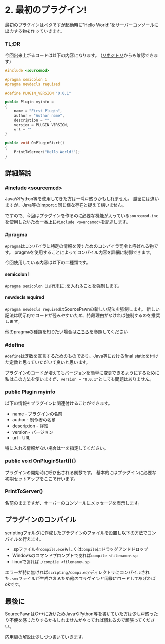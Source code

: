 # 2. 最初のプラグイン!

最初のプラグインはベタですが起動時に"Hello World!"をサーバーコンソールに出力する物を作っていきます。

### TL;DR

今回出来上がるコードは以下の内容になります。 ([リポジトリ](https://github.com/faketuna/sm-Example-Plugins/blob/main/scripting/hello-world.sp)からも確認できます)
```C++
#include <sourcemod>

#pragma semicolon 1
#pragma newdecls required

#define PLUGIN_VERSION "0.0.1"

public Plugin myinfo =
{
    name = "First Plugin",
    author = "Author name",
    description = "",
    version = PLUGIN_VERSION,
    url = ""
}

public void OnPluginStart()
{
    PrintToServer("Hello World!");
}
```

## 詳細解説

### #include \<sourcemod\>
JavaやPython等を使用してきた方は一瞬戸惑うかもしれません。 厳密には違いますが、Java等のimportと同じ様な存在と捉えて構いません。

ですので、今回はプラグインを作るのに必要な機能が入っている`sourcemod.inc`を使用したいため一番上に`#include <sourcemod>`を記述します。

### #pragma
`#pragma`はコンパイラに特定の情報を渡すためのコンパイラ司令と呼ばれる物です。
pragmaを使用することによってコンパイル内容を詳細に制御できます。

今回使用している内容は以下の二種類です。

#### semicolon 1
`#pragma semicolon 1`は行末に`;`を入れることを強制します。

#### newdecls required
`#pragma newdecls required`はSourcePawnの新しい記法を強制します。 新しい記法は明示的でコードが読みやすいため、特段理由がなければ強制するのを推奨します。

他のpragmaの種類を知りたい場合は[こちら](pragma.md)を参照してください

### #define
`#define`は定数を宣言するためのものであり、Java等におけるfinal staticを付けた定数と思っていただいて良いと思います。

プラグインのコードが増えてもバージョンを簡単に変更できるようにするために私はこの方法を使いますが、`version = "0.0.1"`としても問題はありません。

### public Plugin myinfo
以下の情報をプラグインに関連付けることができます。

* name - プラグインの名前
* author -  制作者の名前
* description - 詳細
* version - バージョン
* url - URL

特に入れる情報がない場合は`""`を指定してください。

### public void OnPluginStart(){}
プラグインの開始時に呼び出される関数です。
基本的にはプラグインに必要な初期セットアップをここで行います。

### PrintToServer()
名前のままですが、サーバーのコンソールにメッセージを表示します。

## プラグインのコンパイル
scriptingフォルダに作成したプラグインのファイルを設置し以下の方法でコンパイルを行えます。

* .spファイルを`compile.exe`もしくは`compile`にドラッグアンドドロップ
* Windowsのコマンドプロンプトであれば`compile <filename>.sp`
* linuxであれば`./compile <filename>.sp`

エラーが特に無ければ`scripting/compiled/`ディレクトリにコンパイルされた`.smx`ファイルが生成されるため他のプラグインと同様にロードしてあげればokです。


## 最後に
SourcePawnはC++に近いためJavaやPython等を書いていた方は少し戸惑ったり不便を感じたりするかもしれませんがやってれば慣れるので頑張ってください。

応用編の解説は少しづつ書いていきます。